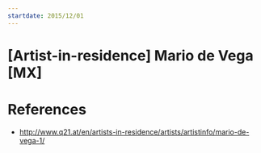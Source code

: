```yaml
---
startdate: 2015/12/01
---
```

# [Artist-in-residence] Mario de Vega [MX]

# References
* http://www.q21.at/en/artists-in-residence/artists/artistinfo/mario-de-vega-1/
